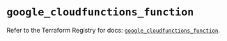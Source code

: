 # `google_cloudfunctions_function`

Refer to the Terraform Registry for docs: [`google_cloudfunctions_function`](https://registry.terraform.io/providers/hashicorp/google/5.40.0/docs/resources/cloudfunctions_function).

